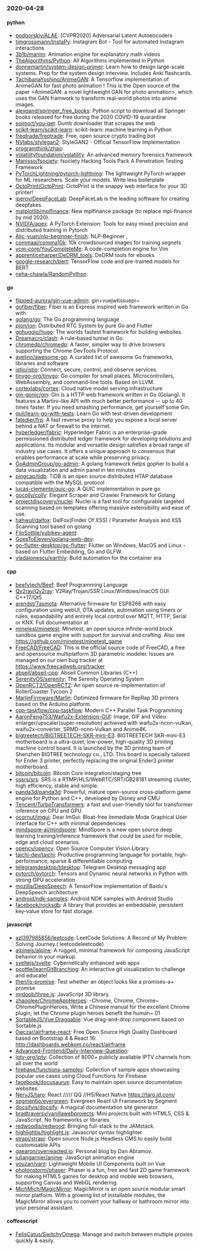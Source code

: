 ### 2020-04-28

#### python
* [podgorskiy/ALAE](https://github.com/podgorskiy/ALAE): [CVPR2020] Adversarial Latent Autoencoders
* [timgrossmann/InstaPy](https://github.com/timgrossmann/InstaPy):  Instagram Bot - Tool for automated Instagram interactions
* [3b1b/manim](https://github.com/3b1b/manim): Animation engine for explanatory math videos
* [TheAlgorithms/Python](https://github.com/TheAlgorithms/Python): All Algorithms implemented in Python
* [donnemartin/system-design-primer](https://github.com/donnemartin/system-design-primer): Learn how to design large-scale systems. Prep for the system design interview. Includes Anki flashcards.
* [TachibanaYoshino/AnimeGAN](https://github.com/TachibanaYoshino/AnimeGAN): A Tensorflow implementation of AnimeGAN for fast photo animation ! This is the Open source of the paper <AnimeGAN: a novel lightweight GAN for photo animation>, which uses the GAN framwork to transform real-world photos into anime images.
* [alexgand/springer_free_books](https://github.com/alexgand/springer_free_books): Python script to download all Springer books released for free during the 2020 COVID-19 quarantine
* [soimort/you-get](https://github.com/soimort/you-get):  Dumb downloader that scrapes the web
* [scikit-learn/scikit-learn](https://github.com/scikit-learn/scikit-learn): scikit-learn: machine learning in Python
* [freqtrade/freqtrade](https://github.com/freqtrade/freqtrade): Free, open source crypto trading bot
* [NVlabs/stylegan2](https://github.com/NVlabs/stylegan2): StyleGAN2 - Official TensorFlow Implementation
* [programthink/zhao](https://github.com/programthink/zhao): 
* [volatilityfoundation/volatility](https://github.com/volatilityfoundation/volatility): An advanced memory forensics framework
* [Manisso/fsociety](https://github.com/Manisso/fsociety): fsociety Hacking Tools Pack  A Penetration Testing Framework
* [PyTorchLightning/pytorch-lightning](https://github.com/PyTorchLightning/pytorch-lightning): The lightweight PyTorch wrapper for ML researchers. Scale your models. Write less boilerplate
* [OctoPrint/OctoPrint](https://github.com/OctoPrint/OctoPrint): OctoPrint is the snappy web interface for your 3D printer!
* [iperov/DeepFaceLab](https://github.com/iperov/DeepFaceLab): DeepFaceLab is the leading software for creating deepfakes.
* [matplotlib/mplfinance](https://github.com/matplotlib/mplfinance): New mplfinance package (to replace mpl-finance by mid 2020).
* [NVIDIA/apex](https://github.com/NVIDIA/apex): A PyTorch Extension: Tools for easy mixed precision and distributed training in Pytorch
* [Alic-yuan/nlp-beginner-finish](https://github.com/Alic-yuan/nlp-beginner-finish):  NLP-Beginner ,
* [commaai/comma10k](https://github.com/commaai/comma10k): 10k crowdsourced images for training segnets
* [ycm-core/YouCompleteMe](https://github.com/ycm-core/YouCompleteMe): A code-completion engine for Vim
* [apprenticeharper/DeDRM_tools](https://github.com/apprenticeharper/DeDRM_tools): DeDRM tools for ebooks
* [google-research/bert](https://github.com/google-research/bert): TensorFlow code and pre-trained models for BERT
* [neha-chawla/RandomPython](https://github.com/neha-chawla/RandomPython): 

#### go
* [flipped-aurora/gin-vue-admin](https://github.com/flipped-aurora/gin-vue-admin): gin+vuejwtissuepr~
* [gofiber/fiber](https://github.com/gofiber/fiber):  Fiber is an Express inspired web framework written in Go with 
* [golang/go](https://github.com/golang/go): The Go programming language
* [pion/ion](https://github.com/pion/ion): Distributed RTC System by pure Go and Flutter
* [gohugoio/hugo](https://github.com/gohugoio/hugo): The worlds fastest framework for building websites.
* [Dreamacro/clash](https://github.com/Dreamacro/clash): A rule-based tunnel in Go.
* [chromedp/chromedp](https://github.com/chromedp/chromedp): A faster, simpler way to drive browsers supporting the Chrome DevTools Protocol.
* [avelino/awesome-go](https://github.com/avelino/awesome-go): A curated list of awesome Go frameworks, libraries and software
* [istio/istio](https://github.com/istio/istio): Connect, secure, control, and observe services.
* [tinygo-org/tinygo](https://github.com/tinygo-org/tinygo): Go compiler for small places. Microcontrollers, WebAssembly, and command-line tools. Based on LLVM.
* [cortexlabs/cortex](https://github.com/cortexlabs/cortex): Cloud native model serving infrastructure
* [gin-gonic/gin](https://github.com/gin-gonic/gin): Gin is a HTTP web framework written in Go (Golang). It features a Martini-like API with much better performance -- up to 40 times faster. If you need smashing performance, get yourself some Gin.
* [quii/learn-go-with-tests](https://github.com/quii/learn-go-with-tests): Learn Go with test-driven development
* [fatedier/frp](https://github.com/fatedier/frp): A fast reverse proxy to help you expose a local server behind a NAT or firewall to the internet.
* [hyperledger/fabric](https://github.com/hyperledger/fabric): Hyperledger Fabric is an enterprise-grade permissioned distributed ledger framework for developing solutions and applications. Its modular and versatile design satisfies a broad range of industry use cases. It offers a unique approach to consensus that enables performance at scale while preserving privacy.
* [GoAdminGroup/go-admin](https://github.com/GoAdminGroup/go-admin): A golang framework helps gopher to build a data visualization and admin panel in ten minutes
* [pingcap/tidb](https://github.com/pingcap/tidb): TiDB is an open source distributed HTAP database compatible with the MySQL protocol
* [lucas-clemente/quic-go](https://github.com/lucas-clemente/quic-go): A QUIC implementation in pure go
* [gocolly/colly](https://github.com/gocolly/colly): Elegant Scraper and Crawler Framework for Golang
* [projectdiscovery/nuclei](https://github.com/projectdiscovery/nuclei): Nuclei is a fast tool for configurable targeted scanning based on templates offering massive extensibility and ease of use.
* [hahwul/dalfox](https://github.com/hahwul/dalfox): DalFox(Finder Of XSS) / Parameter Analysis and XSS Scanning tool based on golang
* [FiloSottile/yubikey-agent](https://github.com/FiloSottile/yubikey-agent): 
* [GoesToEleven/golang-web-dev](https://github.com/GoesToEleven/golang-web-dev): 
* [go-flutter-desktop/go-flutter](https://github.com/go-flutter-desktop/go-flutter): Flutter on Windows, MacOS and Linux - based on Flutter Embedding, Go and GLFW.
* [vladaionescu/earthly](https://github.com/vladaionescu/earthly): Build automation for the container era

#### cpp
* [beefytech/Beef](https://github.com/beefytech/Beef): Beef Programming Language
* [Qv2ray/Qv2ray](https://github.com/Qv2ray/Qv2ray):   V2Ray/Trojan/SSR  Linux/Windows/macOS  GUI  C++17/Qt5  
* [arendst/Tasmota](https://github.com/arendst/Tasmota): Alternative firmware for ESP8266 with easy configuration using webUI, OTA updates, automation using timers or rules, expandability and entirely local control over MQTT, HTTP, Serial or KNX. Full documentation at
* [minetest/minetest](https://github.com/minetest/minetest): Minetest, an open source infinite-world block sandbox game engine with support for survival and crafting. Also see https://github.com/minetest/minetest_game
* [FreeCAD/FreeCAD](https://github.com/FreeCAD/FreeCAD): This is the official source code of FreeCAD, a free and opensource multiplatform 3D parametric modeler. Issues are managed on our own bug tracker at https://www.freecadweb.org/tracker
* [abseil/abseil-cpp](https://github.com/abseil/abseil-cpp): Abseil Common Libraries (C++)
* [SerenityOS/serenity](https://github.com/SerenityOS/serenity): The Serenity Operating System 
* [OpenRCT2/OpenRCT2](https://github.com/OpenRCT2/OpenRCT2): An open source re-implementation of RollerCoaster Tycoon 2 
* [MarlinFirmware/Marlin](https://github.com/MarlinFirmware/Marlin): Optimized firmware for RepRap 3D printers based on the Arduino platform.
* [cpp-taskflow/cpp-taskflow](https://github.com/cpp-taskflow/cpp-taskflow): Modern C++ Parallel Task Programming
* [AaronFeng753/Waifu2x-Extension-GUI](https://github.com/AaronFeng753/Waifu2x-Extension-GUI): Image, GIF and Video enlarger/upscaler(super-resolution) achieved with waifu2x-ncnn-vulkan, waifu2x-converter, SRMD-ncnn-Vulkan and Anime4K.
* [bigtreetech/BIGTREETECH-SKR-mini-E3](https://github.com/bigtreetech/BIGTREETECH-SKR-mini-E3): BIGTREETECH SKR-mini-E3 motherboard is a ultra-quiet, low-power, high-quality 3D printing machine control board. It is launched by the 3D printing team of Shenzhen BIGTREE technology co., LTD. This board is specially tailored for Ender 3 printer, perfectly replacing the original Ender3 printer motherboard.
* [bitcoin/bitcoin](https://github.com/bitcoin/bitcoin): Bitcoin Core integration/staging tree
* [ossrs/srs](https://github.com/ossrs/srs): SRS is a RTMP/HLS/WebRTC/SRT/GB28181 streaming cluster, high efficiency, stable and simple.
* [panda3d/panda3d](https://github.com/panda3d/panda3d): Powerful, mature open-source cross-platform game engine for Python and C++, developed by Disney and CMU
* [Tencent/TurboTransformers](https://github.com/Tencent/TurboTransformers): a fast and user-friendly tool for transformer inference on CPU and GPU
* [ocornut/imgui](https://github.com/ocornut/imgui): Dear ImGui: Bloat-free Immediate Mode Graphical User interface for C++ with minimal dependencies
* [mindspore-ai/mindspore](https://github.com/mindspore-ai/mindspore): MindSpore is a new open source deep learning training/inference framework that could be used for mobile, edge and cloud scenarios.
* [opencv/opencv](https://github.com/opencv/opencv): Open Source Computer Vision Library
* [taichi-dev/taichi](https://github.com/taichi-dev/taichi): Productive programming language for portable, high-performance, sparse & differentiable computing
* [telegramdesktop/tdesktop](https://github.com/telegramdesktop/tdesktop): Telegram Desktop messaging app
* [pytorch/pytorch](https://github.com/pytorch/pytorch): Tensors and Dynamic neural networks in Python with strong GPU acceleration
* [mozilla/DeepSpeech](https://github.com/mozilla/DeepSpeech): A TensorFlow implementation of Baidu's DeepSpeech architecture
* [android/ndk-samples](https://github.com/android/ndk-samples): Android NDK samples with Android Studio
* [facebook/rocksdb](https://github.com/facebook/rocksdb): A library that provides an embeddable, persistent key-value store for fast storage.

#### javascript
* [azl397985856/leetcode](https://github.com/azl397985856/leetcode): LeetCode Solutions: A Record of My Problem Solving Journey.( leetcodeleetcode)
* [alpinejs/alpine](https://github.com/alpinejs/alpine): A rugged, minimal framework for composing JavaScript behavior in your markup.
* [sveltejs/svelte](https://github.com/sveltejs/svelte): Cybernetically enhanced web apps
* [pcottle/learnGitBranching](https://github.com/pcottle/learnGitBranching): An interactive git visualization to challenge and educate!
* [then/is-promise](https://github.com/then/is-promise): Test whether an object looks like a promises-a+ promise
* [mrdoob/three.js](https://github.com/mrdoob/three.js): JavaScript 3D library.
* [zhaoolee/ChromeAppHeroes](https://github.com/zhaoolee/ChromeAppHeroes): -Chrome, Chrome, Chrome~ ChromePluginHeroes, Write a Chinese manual for the excellent Chrome plugin, let the Chrome plugin heroes benefit the human~ 01
* [SortableJS/Vue.Draggable](https://github.com/SortableJS/Vue.Draggable): Vue drag-and-drop component based on Sortable.js
* [0wczar/airframe-react](https://github.com/0wczar/airframe-react): Free Open Source High Quality Dashboard based on Bootstrap 4 & React 16: http://dashboards.webkom.co/react/airframe
* [Advanced-Frontend/Daily-Interview-Question](https://github.com/Advanced-Frontend/Daily-Interview-Question): 
* [iptv-org/iptv](https://github.com/iptv-org/iptv): Collection of 8000+ publicly available IPTV channels from all over the world
* [firebase/functions-samples](https://github.com/firebase/functions-samples): Collection of sample apps showcasing popular use cases using Cloud Functions for Firebase
* [facebook/docusaurus](https://github.com/facebook/docusaurus): Easy to maintain open source documentation websites.
* [NervJS/taro](https://github.com/NervJS/taro):  React ///// QQ //H5/React Native  https://taro.jd.com/
* [segmentio/evergreen](https://github.com/segmentio/evergreen):  Evergreen React UI Framework by Segment
* [docsifyjs/docsify](https://github.com/docsifyjs/docsify):  A magical documentation site generator.
* [bradtraversy/vanillawebprojects](https://github.com/bradtraversy/vanillawebprojects): Mini projects built with HTML5, CSS & JavaScript. No frameworks or libraries
* [redwoodjs/redwood](https://github.com/redwoodjs/redwood): Bringing full-stack to the JAMstack.
* [highlightjs/highlight.js](https://github.com/highlightjs/highlight.js): Javascript syntax highlighter
* [strapi/strapi](https://github.com/strapi/strapi):  Open source Node.js Headless CMS to easily build customisable APIs
* [gaearon/overreacted.io](https://github.com/gaearon/overreacted.io): Personal blog by Dan Abramov.
* [juliangarnier/anime](https://github.com/juliangarnier/anime): JavaScript animation engine
* [youzan/vant](https://github.com/youzan/vant): Lightweight Mobile UI Components built on Vue
* [photonstorm/phaser](https://github.com/photonstorm/phaser): Phaser is a fun, free and fast 2D game framework for making HTML5 games for desktop and mobile web browsers, supporting Canvas and WebGL rendering.
* [MichMich/MagicMirror](https://github.com/MichMich/MagicMirror): MagicMirror is an open source modular smart mirror platform. With a growing list of installable modules, the MagicMirror allows you to convert your hallway or bathroom mirror into your personal assistant.

#### coffeescript
* [FelisCatus/SwitchyOmega](https://github.com/FelisCatus/SwitchyOmega): Manage and switch between multiple proxies quickly & easily.
